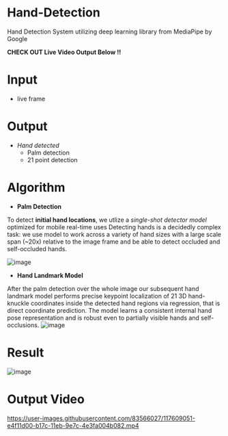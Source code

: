 # Hand-Detection
Hand Detection System utilizing deep learning library from MediaPipe by Google
 
 **CHECK OUT Live Video Output Below !!**

# Input
 * live frame


# Output
 * *Hand detected*
   * Palm detection 
   * 21 point detection 
# Algorithm

* **Palm Detection**

To detect **initial hand locations**, we utlize a *single-shot detector model* optimized for mobile real-time uses
Detecting hands is a decidedly complex task: we use model to work across a variety of hand sizes with a large scale span (~20x) relative to the image frame and be able to  detect occluded and self-occluded hands.

![image](https://user-images.githubusercontent.com/83566027/117607289-48794b80-b179-11eb-8e73-bdcb44870377.png)

* **Hand Landmark Model**

After the palm detection over the whole image our subsequent hand landmark model performs precise keypoint localization of 21 3D hand-knuckle coordinates inside the detected hand regions via regression, that is direct coordinate prediction. The model learns a consistent internal hand pose representation and is robust even to partially visible hands and self-occlusions.
![image](https://user-images.githubusercontent.com/83566027/117607044-cb4dd680-b178-11eb-89f0-a7fbc3030105.png)

# Result
![image](https://user-images.githubusercontent.com/83566027/117607125-efa9b300-b178-11eb-843d-57e696f9e9c4.png)

# Output Video
https://user-images.githubusercontent.com/83566027/117609051-e4f11d00-b17c-11eb-9e7c-4e3fa004b082.mp4

